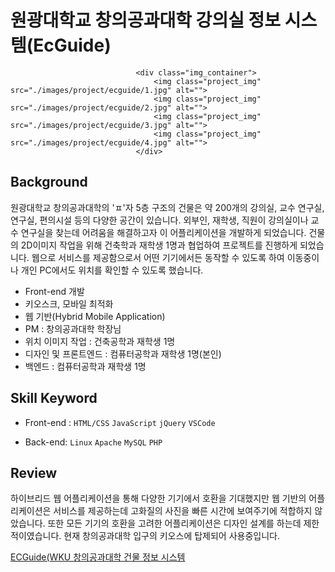 # 원광대학교 창의공과대학 강의실 정보 시스템(EcGuide)
                                <div class="img_container">
                                    <img class="project_img" src="./images/project/ecguide/1.jpg" alt="">
                                    <img class="project_img" src="./images/project/ecguide/2.jpg" alt="">
                                    <img class="project_img" src="./images/project/ecguide/3.jpg" alt="">
                                    <img class="project_img" src="./images/project/ecguide/4.jpg" alt="">
                                </div>


## Background
원광대학교 창의공과대학의 'ㅍ'자 5층 구조의 건물은 약 200개의 강의실, 교수 연구실, 연구실, 편의시설 등의 다양한 공간이 있습니다. 외부인, 재학생, 직원이 강의실이나 교수 연구실을 찾는데 어려움을 해결하고자 이 어플리케이션을 개발하게 되었습니다. 건물의 2D이미지 작업을 위해 건축학과 재학생 1명과 협업하여 프로젝트를 진행하게 되었습니다. 웹으로 서비스를 제공함으로서 어떤 기기에서든 동작할 수 있도록 하여 이동중이나 개인 PC에서도 위치를 확인할 수 있도록 했습니다.  
  
  
 - Front-end 개발
 - 키오스크, 모바일 최적화
 - 웹 기반(Hybrid Mobile Application)
 - PM : 창의공과대학 학장님
 - 위치 이미지 작업 : 건축공학과 재학생 1명
 - 디자인 및 프론트엔드 : 컴퓨터공학과 재학생 1명(본인)
 - 백엔드 : 컴퓨터공학과 재학생 1명  



## Skill Keyword
 - Front-end : `HTML/CSS` `JavaScript` `jQuery` `VSCode`  
 
 - Back-end:  `Linux` `Apache` `MySQL` `PHP`  



## Review

  하이브리드 웹 어플리케이션을 통해 다양한 기기에서 호환을 기대했지만 웹 기반의 어플리케이션은 서비스를 제공하는데 고화질의 사진을 빠른 시간에 보여주기에 적합하지 않았습니다. 또한 모든 기기의 호환을 고려한 어플리케이션은 디자인 설계를 하는데 제한적이였습니다. 현재 창의공과대학 입구의 키오스에 탑제되어 사용중입니다.
  
  [ECGuide(WKU 창의공과대학 건물 정보 시스템](http://ecguide.wku.ac.kr/Ecguide/home.php)

